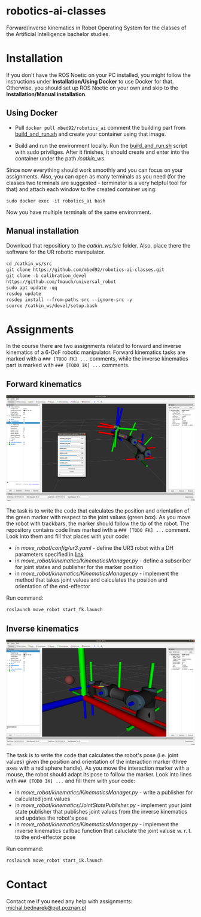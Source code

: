 # robotics-ai-classes
Forward/inverse kinematics in Robot Operating System for the classes of the Artificial Intelligence bachelor studies.

# Installation

If you don't have the ROS Noetic on your PC installed, you might follow the instructions 
under **Installation/Using Docker** to use Docker for that. Otherwise, you should set up ROS Noetic on your own and skip 
to the **Installation/Manual installation**.

## Using Docker

* Pull ```docker pull mbed92/robotics_ai``` comment the building part from [build_and_run.sh](docker/build_and_run.sh) and
create your container using that image.

* Build and run the environment locally. Run the [build_and_run.sh](docker/build_and_run.sh) script with 
sudo priviliges. After it finishes, it should create and enter into the container under the path */catkin_ws*. 

Since now everything should work smoothly and you can focus on your assignments. Also, you can open as many terminals as 
you need (for the classes two terminals are suggested - terminator is a very helpful tool for that) and attach each 
window to the created container using:

```
sudo docker exec -it robotics_ai bash
```

Now you have multiple terminals of the same environment.


## Manual installation

Download that repositiory to the *catkin_ws/src* folder. Also, place there the software for the UR 
robotic manipulator.

```
cd /catkin_ws/src
git clone https://github.com/mbed92/robotics-ai-classes.git
git clone -b calibration_devel https://github.com/fmauch/universal_robot
sudo apt update -qq
rosdep update
rosdep install --from-paths src --ignore-src -y
source /catkin_ws/devel/setup.bash
```

# Assignments

In the course there are two assignments related to forward and inverse kinematics of a 6-DoF
robotic manipulator. Forward kinematics tasks are marked with a ``` ### [TODO FK] ... ``` comments,
while the inverse kinematics part is marked with ``` ### [TODO IK] ... ``` comments.

## Forward kinematics 
![Forward kinematics assignment](images/fwd.png)

The task is to write the code that calculates the position and orientation of the green marker
with respect to the joint values (green box). As you move the robot with trackbars, the marker should
follow the tip of the robot. The repository contains code lines marked iwth a ``` ### [TODO FK] ... ``` comment. 
Look into them and fill that places with your code:
* in *move_robot/config/ur3.yaml* - define the UR3 robot with a DH parameters specified in [link](https://www.universal-robots.com/articles/ur/application-installation/dh-parameters-for-calculations-of-kinematics-and-dynamics/)
* in *move_robot/kinematics/KinematicsManager.py* - define a subscriber for joint states and publisher for the marker position 
* in *move_robot/kinematics/KinematicsManager.py* - implement the method that takes joint values and calculates the position and orientation of the end-effector

Run command:

```bash
roslaunch move_robot start_fk.launch
```

## Inverse kinematics 
![Inverse kinematics assignment](images/inv.png)

The task is to write the code that calculates the robot's pose (i.e. joint values) given the position and
orientation of the interaction marker (three axes with a red sphere handle). As you move the interaction
marker with a mouse, the robot should adapt its pose to follow the marker. Look into lines with ``` ### [TODO IK] ... ``` and
fill them with your code:
* in *move_robot/kinematics/KinematicsManager.py* - write a publisher for calculated joint values
* in *move_robot/kinematics/JointStatePublisher.py* - implement your joint state publisher that publishes joint values from the inverse kinematics and updates the robot's pose
* in *move_robot/kinematics/KinematicsManager.py* - implement the inverse kinematics callbac function that caluclate the joint valuse w. r. t. to the end-effector pose


Run command:

```bash
roslaunch move_robot start_ik.launch
```

# Contact
Contact me if you need any help with assignments: <michal.bednarek@put.poznan.pl>